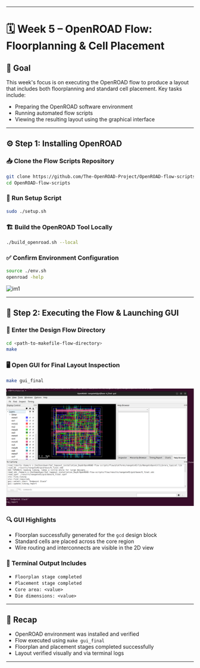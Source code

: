 

---

# 🗓️ Week 5 – OpenROAD Flow: Floorplanning & Cell Placement

## 🎯 Goal

This week's focus is on executing the OpenROAD flow to produce a layout that includes both floorplanning and standard cell placement. Key tasks include:

- Preparing the OpenROAD software environment  
- Running automated flow scripts  
- Viewing the resulting layout using the graphical interface  

---

## ⚙️ Step 1: Installing OpenROAD

### 📥 Clone the Flow Scripts Repository
```bash
git clone https://github.com/The-OpenROAD-Project/OpenROAD-flow-scripts.git
cd OpenROAD-flow-scripts
```

### 🧰 Run Setup Script
```bash
sudo ./setup.sh
```

### 🏗️ Build the OpenROAD Tool Locally
```bash
./build_openroad.sh --local
```

### ✅ Confirm Environment Configuration
```bash
source ./env.sh
openroad -help
```

![im1](im1.png)

---

## 📐 Step 2: Executing the Flow & Launching GUI

### 📁 Enter the Design Flow Directory
```bash
cd <path-to-makefile-flow-directory>
make
```

### 🖥️ Open GUI for Final Layout Inspection
```bash
make gui_final
```

![GUI](GUI.png)

### 🔍 GUI Highlights
- Floorplan successfully generated for the `gcd` design block  
- Standard cells are placed across the core region  
- Wire routing and interconnects are visible in the 2D view  

### 📜 Terminal Output Includes
- `Floorplan stage completed`  
- `Placement stage completed`  
- `Core area: <value>`  
- `Die dimensions: <value>`  

---

## 🧾 Recap

- OpenROAD environment was installed and verified  
- Flow executed using `make gui_final`  
- Floorplan and placement stages completed successfully  
- Layout verified visually and via terminal logs  

---



